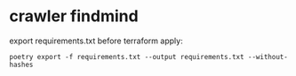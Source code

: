 # crawler findmind

export requirements.txt before terraform apply:

`poetry export -f requirements.txt --output requirements.txt --without-hashes`
